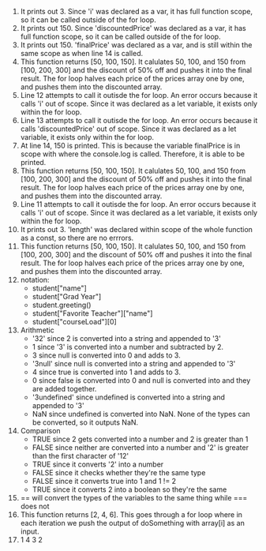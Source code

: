 1. It prints out 3. Since 'i' was declared as a var, it has full function scope, so it can be called outside of the for loop.
2. It prints out 150. Since 'discountedPrice' was declared as a var, it has full function scope, so it can be called outside of the for loop.
3. It prints out 150. 'finalPrice' was declared as a var, and is still within the same scope as when line 14 is called.
4. This function returns [50, 100, 150]. It calulates 50, 100, and 150 from [100, 200, 300] and the discount of 50% off and pushes it into the final result. The for loop halves each price of the prices array one by one, and pushes them into the discounted array.
5. Line 12 attempts to call it outisde the for loop. An error occurs because it calls 'i' out of scope. Since it was declared as a let variable, it exists only within the for loop.
6. Line 13 attempts to call it outisde the for loop. An error occurs because it calls 'discountedPrice' out of scope. Since it was declared as a let variable, it exists only within the for loop.
7. At line 14, 150 is printed. This is because the variable finalPrice is in scope with where the console.log is called. Therefore, it is able to be printed.
8. This function returns [50, 100, 150]. It calulates 50, 100, and 150 from [100, 200, 300] and the discount of 50% off and pushes it into the final result. The for loop halves each price of the prices array one by one, and pushes them into the discounted array.
9. Line 11 attempts to call it outisde the for loop. An error occurs because it calls 'i' out of scope. Since it was declared as a let variable, it exists only within the for loop.
10. It prints out 3. 'length' was declared within scope of the whole function as a const, so there are no errrors.
11. This function returns [50, 100, 150]. It calulates 50, 100, and 150 from [100, 200, 300] and the discount of 50% off and pushes it into the final result. The for loop halves each price of the prices array one by one, and pushes them into the discounted array.
12. notation:
    - student["name"]
    - student["Grad Year"]
    - student.greeting()
    - student["Favorite Teacher"]["name"]
    - student["courseLoad"][0]
13. Arithmetic
    - '32' since 2 is converted into a string and appended to '3'
    - 1 since '3' is converted into a number and subtracted by 2.
    - 3 since null is converted into 0 and adds to 3.
    - '3null' since null is converted into a string and appended to '3'
    - 4 since true is converted into 1 and adds to 3.
    - 0 since false is converted into 0 and null is converted into and they are added together.
    - '3undefined' since undefined is converted into a string and appended to '3'
    - NaN since undefined is converted into NaN. None of the types can be converted, so it outputs NaN.
14. Comparison
    - TRUE since 2 gets converted into a number and 2 is greater than 1
    - FALSE since neither are converted into a number and '2' is greater than the first character of '12'
    - TRUE since it converts '2' into a number
    - FALSE since it checks whether they're the same type
    - FALSE since it converts true into 1 and 1 != 2
    - TRUE since it converts 2 into a boolean so they're the same
15. == will convert the types of the variables to the same thing while === does not
16. This function returns [2, 4, 6]. This goes through a for loop where in each iteration we push the output of doSomething with array[i] as an input.
17. 1
    4
    3
    2
